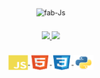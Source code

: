 
 

<div align="center">
 <div>
  <img align="center" alt="fab-Js" height="200" src="https://user-images.githubusercontent.com/90139746/199669643-f3d36512-24d0-42ae-a109-d81fe793bc98.png">
 </div>
 
   ## 
 
</div>
  <div align="center">
    <a href="https://github.com/fmelomoraes">
    <img height="150em" src="https://github-readme-stats.vercel.app/api?username=fmelomoraes&show_icons=true&theme=dark&include_all_commits=true&count_private=true"/>
    <img height="150em" src="https://github-readme-stats.vercel.app/api/top-langs/?username=fmelomoraes&layout=compact&langs_count=7&theme=dark"/>
  </div>

  
   ## 
  
  <div align="center">
   <div style="display: inline_block">
     <img align="center" alt="fab-Js" height="30" width="40" src="https://raw.githubusercontent.com/devicons/devicon/master/icons/javascript/javascript-plain.svg">
     <img align="center" alt="fab-HTML" height="30" width="40" src="https://raw.githubusercontent.com/devicons/devicon/master/icons/html5/html5-original.svg">
     <img align="center" alt="fab-CSS" height="30" width="40" src="https://raw.githubusercontent.com/devicons/devicon/master/icons/css3/css3-original.svg">
     <img align="center" alt="fab-Python" height="30" width="40" src="https://raw.githubusercontent.com/devicons/devicon/master/icons/python/python-original.svg">
   </div>
  </div>
</div>
